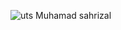 ![uts Muhamad sahrizal](https://user-images.githubusercontent.com/102244092/164473994-fa143077-d0d8-4abb-9f34-a13c57f92c66.png)
